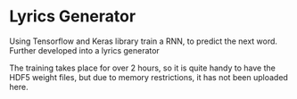 # Lyrics Generator

Using Tensorflow and Keras library train a RNN, to predict the next word. Further developed into a lyrics generator

The training takes place for over 2 hours, so it is quite handy to have the HDF5 weight files, but due to memory restrictions, it has not been uploaded here.
